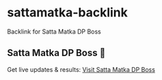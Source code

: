 # sattamatka-backlink
Backlink for Satta Matka DP Boss
## Satta Matka DP Boss 🎯

Get live updates & results: [Visit Satta Matka DP Boss](https://sattamatkadpboss.co/)
